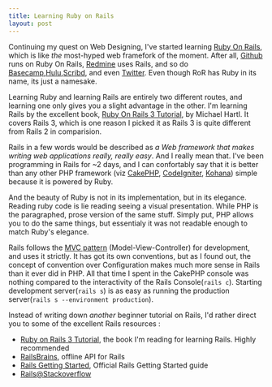 ```yaml
---
title: Learning Ruby on Rails
layout: post
---
```

Continuing my quest on Web Designing, I've started learning [Ruby On Rails][ror], which is like *the* most-hyped web framefork of the moment. After all, [Github][gh] runs on Ruby On Rails, [Redmine][red] uses Rails, and so do [Basecamp](http://basecamphq.com),[Hulu](http://hulu.com),[Scribd](http://scribd.com), and even [Twitter](http://twitter.com). Even though RoR has Ruby in its name, its just a namesake. 

Learning Ruby and learning Rails are entirely two different routes, and learning one only gives you a slight advantage in the other. I'm learning Rails by the excellent book, [Ruby On Rails 3 Tutorial][ror3t], by Michael Hartl. It covers Rails 3, which is one reason I picked it as Rails 3 is quite different from Rails 2 in comparision.

Rails in a few words would be described as *a Web framework that makes writing web applications really, really easy*. And I really mean that. I've been programming in Rails for ~2 days, and I can confortably say that it is better than any other PHP framework (viz [CakePHP](http://cakephp.org), [CodeIgniter](http://codeigniter.com), [Kohana](http://kohanaphp.com)) simple because it is powered by Ruby. 

And the beauty of Ruby is not in its implementation, but in its elegance. Reading ruby code is lie reading seeing a visual presentation. While PHP is the paragraphed, prose version of the same stuff. Simply put, PHP allows you to do the same things, but essentialy it was not readable enough to match Ruby's elegance.

Rails follows the [MVC pattern][mvc] (Model-View-Controller) for development, and uses it strictly. It has got its own conventions, but as I found out, the concept of convention over Configuration makes much more sense in Rails than it ever did in PHP. All that time I spent in the CakePHP console was nothing compared to the interactivity of the Rails Console(`rails c`). Starting development server(`rails s`) is as easy as running the production server(`rails s --environment production`).

Instead of writing down *another* beginner tutorial on Rails, I'd rather direct you to some of the excellent Rails resources :

* [Ruby on Rails 3 Tutorial][ror3t], the book I'm reading for learning Rails. Highly recommended
* [RailsBrains](http://railsbrains.org), offline API for Rails
* [Rails Getting Started](http://guides.rubyonrails.org/getting_started.html), Official Rails Getting Started guide
* [Rails@Stackoverflow](http://stackoverflow.com/questions/tagged/ruby-on-rails)

[red]: http://redmine.org "A project management system with code browsing"
[gh]: https://github.com "GitHub"
[ror]: http://rubyonrails.org "Official RoR Site"
[ror3t]: http://ruby.railstutorial.org/ruby-on-rails-tutorial-book "Ruby On Rails 3 Tutorial"
[mvc]: http://en.wikipedia.org/wiki/Model-view-controller "Model View Conroller"
